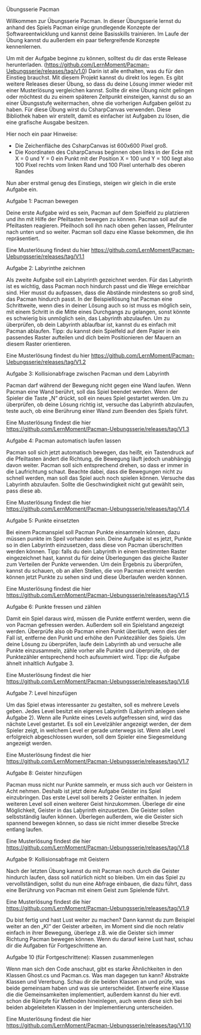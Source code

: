 Übungsserie Pacman

Willkommen zur Übungsserie Pacman. In dieser Übungsserie lernst du anhand des Spiels Pacman einige grundlegende Konzepte der Softwareentwicklung und kannst deine Basisskills trainieren. Im Laufe der Übung kannst du außerdem ein paar tiefergreifende Konzepte kennenlernen.

Um mit der Aufgabe beginne zu können, solltest du dir das erste Release herunterladen. (https://github.com/LernMoment/Pacman-Uebungsserie/releases/tag/v1.0) Darin ist alle enthalten, was du für den Einstieg brauchst. Mit diesem Projekt kannst du direkt los legen. Es gibt weitere Releases dieser Übung, so dass du deine Lösung immer wieder mit einer Musterlösung vergleichen kannst. Sollte dir eine Übung nicht gelingen oder möchtest du zu einem späteren Zeitpunkt einsteigen, kannst du so an einer Übungsstufe weitermachen, ohne die vorherigen Aufgaben gelöst zu haben.
Für diese Übung wirst du CsharpCanvas verwenden. Diese Bibliothek haben wir erstellt, damit es einfacher ist Aufgaben zu lösen, die eine grafische Ausgabe besitzen. 

Hier noch ein paar Hinweise:
-	Die Zeichenfläche des CsharpCanvas ist 600x600 Pixel groß.
-	Die Koordinaten des CsharpCanvas beginnen oben links in der Ecke mit X = 0 und Y = 0 ein Punkt mit der Position X = 100 und Y = 100 liegt also 100 Pixel rechts vom linken Rand und 100 Pixel unterhalb des oberen Randes

Nun aber erstmal genug des Einstiegs, steigen wir gleich in die erste Aufgabe ein.

Aufgabe 1: Pacman bewegen

Deine erste Aufgabe wird es sein, Pacman auf dem Spielfeld zu platzieren und ihn mit Hilfe der Pfeiltasten bewegen zu können. Pacman soll auf die Pfeiltasten reagieren. Pfeilhoch soll ihn nach oben gehen lassen, Pfeilrunter nach unten und so weiter. Pacman soll dazu eine Klasse bekommen, die ihn repräsentiert. 

Eine Musterlösung findest du hier https://github.com/LernMoment/Pacman-Uebungsserie/releases/tag/V1.1

Aufgabe 2: Labyrinthe zeichnen

Als zweite Aufgabe soll ein Labyrinth gezeichnet werden. Für das Labyrinth ist es wichtig, dass Pacman noch hindurch passt und die Wege erreichbar sind. Hier musst du aufpassen, dass die Abstände mindestens so groß sind, das Pacman hindurch passt. In der Beispiellösung hat Pacman eine Schrittweite, wenn dies in deiner Lösung auch so ist muss es möglich sein, mit einem Schritt in die Mitte eines Durchgangs zu gelangen, sonst könnte es schwierig bis unmöglich sein, das Labyrinth abzulaufen. Um zu überprüfen, ob dein Labyrinth ablaufbar ist, kannst du es einfach mit Pacman ablaufen. Tipp: du kannst dein Spielfeld auf dem Papier in ein passendes Raster aufteilen und dich beim Positionieren der Mauern an diesem Raster orientieren.

Eine Musterlösung findest du hier https://github.com/LernMoment/Pacman-Uebungsserie/releases/tag/V1.2

Aufgabe 3: Kollisionabfrage zwischen Pacman und dem Labyrinth

Pacman darf während der Bewegung nicht gegen eine Wand laufen. Wenn Pacman eine Wand berührt, soll das Spiel beendet werden. Wenn der Spieler die Taste „N“ drückt, soll ein neues Spiel gestartet werden. Um zu überprüfen, ob deine Lösung richtig ist, versuche das Labyrinth abzulaufen, teste auch, ob eine Berührung einer Wand zum Beenden des Spiels führt.

Eine Musterlösung findest die hier https://github.com/LernMoment/Pacman-Uebungsserie/releases/tag/V1.3

Aufgabe 4: Pacman automatisch laufen lassen

Pacman soll sich jetzt automatisch bewegen, das heißt, ein Tastendruck auf die Pfeiltasten ändert die Richtung, die Bewegung läuft jedoch unabhängig davon weiter. Pacman soll sich entsprechend drehen, so dass er immer in die Laufrichtung schaut. Beachte dabei, dass die Bewegungen nicht zu schnell werden, man soll das Spiel auch noch spielen können. Versuche das Labyrinth abzulaufen. Sollte die Geschwindigkeit nicht gut gewählt sein, pass diese ab.

Eine Musterlösung findest die hier https://github.com/LernMoment/Pacman-Uebungsserie/releases/tag/V1.4

Aufgabe 5: Punkte einsetzten

Bei einem Pacmanspiel soll Pacman Punkte einsammeln können, dazu müssen punkte im Speil vorhanden sein. Deine Aufgabe ist es jetzt, Punkte so in dien Labyrinth einzusetzen, dass diese von Pacman überschritten werden können. Tipp: falls du dein Labyrinth in einem bestimmten Raster eingezeichnet hast, kannst du für deine Überlegungen das gleiche Raster zum Verteilen der Punkte verwenden. Um dein Ergebnis zu überprüfen, kannst du schauen, ob an allen Stellen, die von Pacman erreicht werden können jetzt Punkte zu sehen sind und diese Überlaufen werden können.

Eine Musterlösung findest die hier https://github.com/LernMoment/Pacman-Uebungsserie/releases/tag/V1.5

Aufgabe 6: Punkte fressen und zählen

Damit ein Spiel daraus wird, müssen die Punkte entfernt werden, wenn die von Pacman gefressen werden. Außerdem soll ein Spielstand angezeigt werden. Überprüfe also ob Pacman einen Punkt überläuft, wenn dies der Fall ist, entferne den Punkt und erhöhe den Punktezähler des Spiels. Um deine Lösung zu überprüfen, laufe dein Labyrinth ab und versuche alle Punkte einzusammeln, zähle vorher alle Punkte und überprüfe, ob der Punktezähler entsprechend hoch aufsummiert wird. Tipp: die Aufgabe ähnelt inhaltlich Aufgabe 3.

Eine Musterlösung findest die hier https://github.com/LernMoment/Pacman-Uebungsserie/releases/tag/V1.6

Aufgabe 7: Level hinzufügen

Um das Spiel etwas interessanter zu gestalten, soll es mehrere Levels geben. Jedes Level besitzt ein eigenes Labyrinth (Labyrinth anlegen siehe Aufgabe 2). Wenn alle Punkte eines Levels aufgefressen sind, wird das nächste Level gestartet. Es soll ein Levelzähler angezeigt werden, der dem Spieler zeigt, in welchem Level er gerade unterwegs ist. Wenn alle Level erfolgreich abgeschlossen wurden, soll dem Spieler eine Siegesmeldung angezeigt werden.

Eine Musterlösung findest die hier https://github.com/LernMoment/Pacman-Uebungsserie/releases/tag/V1.7

Aufgabe 8: Geister hinzufügen

Pacman muss nicht nur Punkte sammeln, er muss sich auch vor Geistern in Acht nehmen. Deshalb ist jetzt deine Aufgabe Geister ins Spiel einzubringen. Das erste Level soll bereits 2 Geister enthalten. In jedem weiteren Level soll einen weiterer Geist hinzukommen. Überlege dir eine Möglichkeit, Geister in das Labyrinth einzusetzen. Die Geister sollen selbstständig laufen können. Überlegen außerdem, wie die Geister sich spannend bewegen können, so dass sie nicht immer dieselbe Strecke entlang laufen.


Eine Musterlösung findest die hier https://github.com/LernMoment/Pacman-Uebungsserie/releases/tag/V1.8

Aufgabe 9: Kollisionsabfrage mit Geistern

Nach der letzten Übung kannst du mit Pacman noch durch die Geister hindurch laufen, dass soll natürlich nicht so bleiben. Um ein das Spiel zu vervollständigen, sollst du nun eine Abfrage einbauen, die dazu führt, dass eine Berührung von Pacman mit einem Geist zum Spielende führt.

Eine Musterlösung findest die hier https://github.com/LernMoment/Pacman-Uebungsserie/releases/tag/V1.9

Du bist fertig und hast Lust weiter zu machen?
Dann kannst du zum Beispiel weiter an den „KI“ der Geister arbeiten, im Moment sind die noch relativ einfach in ihrer Bewegung, überlege z.B. wie die Geister sich immer Richtung Pacman bewegen können. Wenn du darauf keine Lust hast, schau dir die Aufgaben für Fortgeschrittene an.

Aufgabe 10 (für Fortgeschrittene): Klassen zusammenlegen

Wenn man sich den Code anschaut, gibt es starke Ähnlichkeiten in den Klassen Ghost.cs und Pacman.cs. Was man dagegen tun kann? Abstrakte Klassen und Vererbung. Schau dir die beiden Klassen an und prüfe, was beide gemeinsam haben und was sie unterscheidet. Entwerfe eine Klasse die die Gemeinsamkeiten implementiert, außerdem kannst du hier evtl. schon die Rümpfe für Methoden hineinlegen, auch wenn diese sich bei beiden abgeleiteten Klassen in der Implementierung unterscheiden.


Eine Musterlösung findest die hier https://github.com/LernMoment/Pacman-Uebungsserie/releases/tag/V1.10
